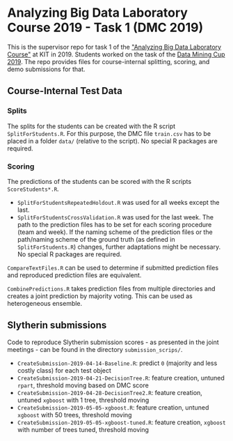# Analyzing Big Data Laboratory Course 2019 - Task 1 (DMC 2019)

This is the supervisor repo for task 1 of the ["Analyzing Big Data Laboratory Course"](http://dbis.ipd.kit.edu/2670.php) at KIT in 2019.
Students worked on the task of the [Data Mining Cup 2019](https://www.data-mining-cup.com/reviews/dmc-2019/).
The repo provides files for course-internal splitting, scoring, and demo submissions for that.

## Course-Internal Test Data

### Splits

The splits for the students can be created with the R script `SplitForStudents.R`.
For this purpose, the DMC file `train.csv` has to be placed in a folder `data/` (relative to the script).
No special R packages are required.

### Scoring

The predictions of the students can be scored with the R scripts `ScoreStudents*.R`.
- `SplitForStudentsRepeatedHoldout.R` was used for all weeks except the last.
- `SplitForStudentsCrossValidation.R` was used for the last week.
The path to the prediction files has to be set for each scoring procedure (team and week).
If the naming scheme of the prediction files or the path/naming scheme of the ground truth (as defined in `SplitForStudents.R`) changes, further adaptations might be necessary.
No special R packages are required.

`CompareTextFiles.R` can be used to determine if submitted prediction files and reproduced prediction files are equivalent.

`CombinePredictions.R` takes prediction files from multiple directories and creates a joint prediction by majority voting.
This can be used as heterogeneous ensemble.

## Slytherin submissions

Code to reproduce Slytherin submission scores - as presented in the joint meetings - can be found in the directory `submission_scrips/`.

- `CreateSubmission-2019-04-14-Baseline.R`: predict `0` (majority and less costly class) for each test object
- `CreateSubmission-2019-04-21-DecisionTree.R`: feature creation, untuned `rpart`, threshold moving based on DMC score
- `CreateSubmission-2019-04-28-DecisionTree2.R`: feature creation, untuned `xgboost` with 1 tree, threshold moving
- `CreateSubmission-2019-05-05-xgboost.R`: feature creation, untuned `xgboost` with 50 trees, threshold moving
- `CreateSubmission-2019-05-05-xgboost-tuned.R`: feature creation, `xgboost` with number of trees tuned, threshold moving
